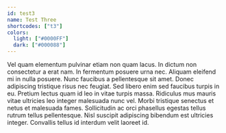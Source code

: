 ```yaml
---
id: test3
name: Test Three
shortcodes: ["t3"]
colors:
  light: ["#0000FF"]
  dark: ["#000088"]
---
```


Vel quam elementum pulvinar etiam non quam lacus. In dictum non consectetur a erat nam. In fermentum posuere urna nec. Aliquam eleifend mi in nulla posuere. Nunc faucibus a pellentesque sit amet. Donec adipiscing tristique risus nec feugiat. Sed libero enim sed faucibus turpis in eu. Pretium lectus quam id leo in vitae turpis massa. Ridiculus mus mauris vitae ultricies leo integer malesuada nunc vel. Morbi tristique senectus et netus et malesuada fames. Sollicitudin ac orci phasellus egestas tellus rutrum tellus pellentesque. Nisl suscipit adipiscing bibendum est ultricies integer. Convallis tellus id interdum velit laoreet id.
